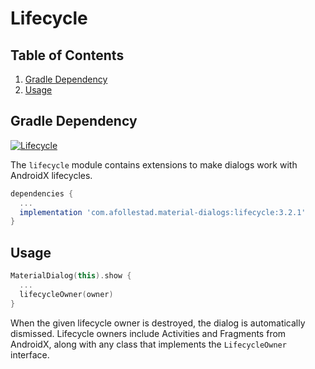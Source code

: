 # Lifecycle

## Table of Contents

1. [Gradle Dependency](#gradle-dependency)
2. [Usage](#usage)


## Gradle Dependency

[ ![Lifecycle](https://img.shields.io/maven-central/v/com.afollestad.material-dialogs/lifecycle?label=lifecycle&style=for-the-badge) ](https://repo1.maven.org/maven2/com/afollestad/material-dialogs/lifecycle)

The `lifecycle` module contains extensions to make dialogs work with AndroidX lifecycles.

```gradle
dependencies {
  ...
  implementation 'com.afollestad.material-dialogs:lifecycle:3.2.1'
}
```

## Usage

```kotlin
MaterialDialog(this).show {
  ...
  lifecycleOwner(owner)
}
```

When the given lifecycle owner is destroyed, the dialog is automatically dismissed. Lifecycle 
owners include Activities and Fragments from AndroidX, along with any class that implements the
`LifecycleOwner` interface.
